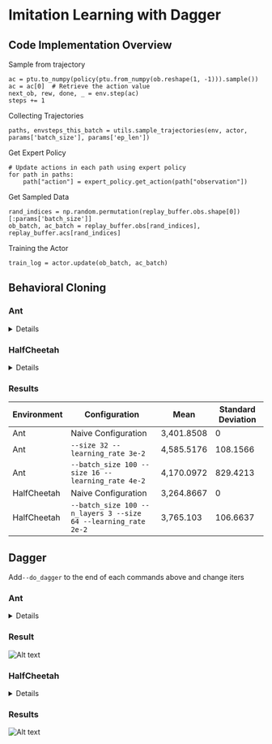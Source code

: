 # Imitation Learning with Dagger

## Code Implementation Overview
Sample from trajectory
```
ac = ptu.to_numpy(policy(ptu.from_numpy(ob.reshape(1, -1))).sample())
ac = ac[0]  # Retrieve the action value
next_ob, rew, done, _ = env.step(ac)  
steps += 1  
```
Collecting Trajectories
```
paths, envsteps_this_batch = utils.sample_trajectories(env, actor, params['batch_size'], params['ep_len'])
```

Get Expert Policy
```
# Update actions in each path using expert policy
for path in paths:
    path["action"] = expert_policy.get_action(path["observation"])
```

Get Sampled Data
```
rand_indices = np.random.permutation(replay_buffer.obs.shape[0])[:params['batch_size']]
ob_batch, ac_batch = replay_buffer.obs[rand_indices], replay_buffer.acs[rand_indices]
```
Training the Actor

```
train_log = actor.update(ob_batch, ac_batch)
```
## Behavioral Cloning

### Ant
<details>

```
python cs285/scripts/run_hw1.py --expert_policy_file cs285/policies/experts/Ant.pkl --env_name Ant-v4 --exp_name bc_ant --n_iter 1 --expert_data cs285/expert_data/expert_data_Ant-v4.pkl --video_log_freq -1
```
```
python cs285/scripts/run_hw1.py --expert_policy_file cs285/policies/experts/Ant.pkl --env_name Ant-v4 --exp_name bc_ant --n_iter 1 --expert_data cs285/expert_data/expert_data_Ant-v4.pkl --video_log_freq -1 --batch_size 1000 --eval_batch_size 30000  --ep_len 1000 --n_layers 2 --size 32 --learning_rate 3e-2
```
```
python cs285/scripts/run_hw1.py --expert_policy_file cs285/policies/experts/Ant.pkl --env_name Ant-v4 --exp_name bc_ant --n_iter 1 --expert_data cs285/expert_data/expert_data_Ant-v4.pkl --video_log_freq -1 --batch_size 100 --eval_batch_size 30000  --ep_len 1000 --n_layers 2 --size 16 --learning_rate 4e-2
```
</details>

### HalfCheetah
<details>

```
python cs285/scripts/run_hw1.py --expert_policy_file cs285/policies/experts/HalfCheetah.pkl --env_name HalfCheetah-v4 --exp_name bc_halfcheetah --n_iter 1 --expert_data cs285/expert_data/expert_data_HalfCheetah-v4.pkl --video_log_freq -1  
```

```
python cs285/scripts/run_hw1.py --expert_policy_file cs285/policies/experts/HalfCheetah.pkl --env_name HalfCheetah-v4 --exp_name bc_halfcheetah --n_iter 1 --expert_data cs285/expert_data/expert_data_HalfCheetah-v4.pkl --video_log_freq -1 --batch_size 100 --eval_batch_size 30000  --ep_len 1000 --n_layers 3 --size 64 --learning_rate 2e-2
```
</details>

### Results
| Environment | Configuration | Mean | Standard Deviation |
|-------------|---------------|------|--------------------|
| Ant         | Naive Configuration | 3,401.8508 | 0 |
| Ant         | `--size 32 --learning_rate 3e-2` | 4,585.5176 | 108.1566 |
| Ant         | `--batch_size 100 --size 16 --learning_rate 4e-2` | 4,170.0972 | 829.4213 |
| HalfCheetah | Naive Configuration | 3,264.8667 | 0 |
| HalfCheetah | `--batch_size 100 --n_layers 3 --size 64 --learning_rate 2e-2` | 3,765.103 | 106.6637 |
## Dagger

Add`--do_dagger` to the end of each commands above and change iters
<!-- plotting the number of DAgger iterations vs. the policy’s
mean return,including behaviorr cloning performance and expert policy performance,show the standard deviation -->
### Ant
<details>
```
python cs285/scripts/run_hw1.py --expert_policy_file cs285/policies/experts/Ant.pkl --env_name Ant-v4 --exp_name dagger_ant --n_iter 10 --do_dagger --expert_data cs285/expert_data/expert_data_Ant-v4.pkl --video_log_freq -1
```
</details>

### Result
![Alt text](image-1.png)
### HalfCheetah
<details>

```
python cs285/scripts/run_hw1.py --expert_policy_file cs285/policies/experts/HalfCheetah.pkl --env_name HalfCheetah-v4 --exp_name bc_halfcheetah --n_iter 10 --expert_data cs285/expert_data/expert_data_HalfCheetah-v4.pkl --video_log_freq -1 --do_dagger
```
```
python cs285/scripts/run_hw1.py --expert_policy_file cs285/policies/experts/HalfCheetah.pkl --env_name HalfCheetah-v4 --exp_name bc_halfcheetah --n_iter 5 --expert_data cs285/expert_data/expert_data_HalfCheetah-v4.pkl --video_log_freq -1 --batch_size 100 --eval_batch_size 10000  --ep_len 1000 --n_layers 3 --size 64 --learning_rate 1e-2 --do_dagger
```
```
python cs285/scripts/run_hw1.py --expert_policy_file cs285/policies/experts/HalfCheetah.pkl --env_name HalfCheetah-v4 --exp_name bc_halfcheetah --n_iter 10 --expert_data cs285/expert_data/expert_data_HalfCheetah-v4.pkl --video_log_freq -1 --batch_size 10000 --eval_batch_size 10000  --ep_len 1000 --n_layers 2 --size 64 --learning_rate 4e-3 --do_dagger
```
</details>

### Results

![Alt text](image-3.png)
